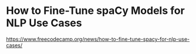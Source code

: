 # How to Fine-Tune spaCy Models for NLP Use Cases

https://www.freecodecamp.org/news/how-to-fine-tune-spacy-for-nlp-use-cases/
